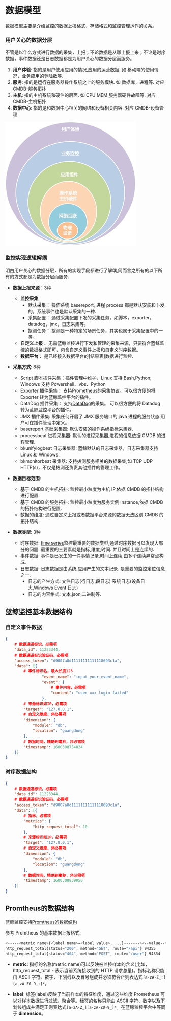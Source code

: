 # 数据模型

数据模型主要是介绍监控的数据上报格式、存储格式和监控管理运作的关系。

### 用户关心的数据分层

不管是以什么方式进行数据的采集，上报；不论数据是从哪上报上来；不论是时序数据，事件数据还是日志数据都是为用户关心的数据分层而服务。

1. **用户体验**:  指的是用户使用应用的情况,应用的运营数据. 如 移动端的使用情况，业务应用的登陆数等.
2. **服务**:  指的是运行在服务器操作系统之上的服务模块. 如 数据库，进程等. 对应 CMDB-服务拓扑
3. **主机**:  指的主机系统和硬件的层面. 如 CPU MEM 服务器硬件故障等. 对应 CMDB-主机拓扑
4. **数据中心**: 指的是和数据中心相关的网络和设备相关内容. 对应 CMDB-设备管理

![-w2020](media/15743267097583.jpg)

### 监控实现逻辑解耦

明白用户关心的数据分层，所有的实现手段都进行了解耦,简而言之所有的以下所有的方式都是为数据分层而服务.

* **数据上报来源**：3种
    * **监控采集**
        * 默认采集： 操作系统 basereport, 进程 process 都是默认安装和下发的。系统事件也是默认采集的一种.
        * 采集配置： 通过采集配置下发的采集任务，如脚本，exporter，datadog，jmx，日志采集等。
        * 拨测任务： 拨测是一种特定的场景任务，其实也属于采集配置中的一类。
    * **自定义上报**： 无需蓝鲸监控进行下发和管理的采集来源，只要符合蓝鲸监控的数据格式即可，包含自定义事件上报和自定义时序数据。
    * **数据平台**： 是已经接入数据平台的[结果表]数据进行监控.

* **采集方式**: 8种
    * Script 脚本插件采集：插件管理中维护，Linux 支持 Bash,Python; Windows 支持 Powershell、vbs、Python
    * Exporter 插件采集： 支持[Prometheus](https://prometheus.io/docs/instrumenting/exporters/)的采集协议。可以很方便的将 Exporter 转为蓝鲸监控平台的插件。
    * DataDog 插件采集： 支持[DataDog](https://github.com/DataDog/datadog-agent)的采集。 可以很方便的将 Datadog 转为蓝鲸监控平台的插件。
    * JMX 插件采集: 采集任何开启了 JMX 服务端口的 java 进程的服务状态.用户可在插件管理中定义。
    * basereport 基础采集器: 默认安装的操作系统指标采集器.
    * processbeat 进程采集器: 默认的进程采集器,进程的信息依据 CMDB 的进程管理.
    * bkunifylogbeat 日志采集器: 蓝鲸默认的日志采集器，日志采集器支持 Linux 和 Windows.
    * bkmonitorbeat 采集器: 支持拨测服务相关的数据采集,如 TCP UDP HTTP(s)，不仅是拨测还负责其他插件的管理工作。

*  **数据目标范围**:
    * 基于 CMDB 的主机拓扑: 监控最小粒度为主机 IP,依据 CMDB 的拓扑结构进行配置.
    * 基于 CMDB 的服务拓扑: 监控最小粒度为服务实例 instance,依据 CMDB 的拓扑结构进行配置.
    * 数据的维度: 通过自定义上报或者数据平台来源的数据无法区别 CMDB 的拓扑结构.

* **数据类型**: 3种
    * 时序数据: [time series](https://zh.wikipedia.org/wiki/%E6%99%82%E9%96%93%E5%BA%8F%E5%88%97)监控最重要的数据类型,通过时序数据可以发现大部分的问题. 最重要的三要素就是指标,维度,时间. 并且时间上是连续的.
    * 事件数据: 事件是已发生的一件事情记录,时间上连续,由多个连续异常点构成.
    * 日志数据: 日志数据是由系统,应用产生的文本记录. 是重要的监控定位信息之一.
        * 日志的产生方式: 文件日志(行日志,段日志) 系统日志(设备日志,Windows Event 日志)
        * 日志的内容格式: 文本,json,二进制等.

## 蓝鲸监控基本数据结构

### 自定义事件数据

```json
{
    # 数据通道标识，必需项
    "data_id": 11223344,
    # 数据通道标识验证码，必需项
    "access_token": "d9007a0d11111111111118693c1a",
    "data": [{
        # 事件标识名，最大长度128
                "event_name": "input_your_event_name",
                "event": {
                    # 事件内容，必需项
                    "content": "user xxx login failed"
                },
        # 来源标识如IP，必需项
        "target": "127.0.0.1",
        # 自定义维度，非必需项
        "dimension": {
            "module": "db",
            "location": "guangdong"
        },
        # 数据时间，精确到毫秒，非必需项
        "timestamp": 1600308754824
    }]
}
```

### 时序数据结构

```json
{
    # 数据通道标识，必需项
    "data_id": 11223344,
    # 数据通道标识验证码，必需项
    "access_token": "d9007a0d11111111111118693c1a",
    "data": [{
        # 指标，必需项
        "metrics": {
            "http_request_total": 10
        },
        # 来源标识如IP，必需项
        "target": "127.0.0.1",
        # 自定义维度，非必需项
        "dimension": {
            "module": "db",
            "location": "guangdong"
        },
        # 数据时间，精确到毫秒，非必需项
        "timestamp": 1600308839050
    }]
}
```

## Promtheus的数据结构

蓝鲸监控支持[Promtheus的数据结构](https://github.com/prometheus/docs/blob/master/content/docs/instrumenting/exposition_formats.md)

参考 Promtheus 的基本数据上报格式.

```bash
<-----<metric name>{<label name>=<label value>, ...}-------><--value-->
http_request_total{status="200", method="GET", route="/api"} 94355
http_request_total{status="404", method="POST", route="/user"} 94334
```

* **metric**: 指标的名称(metric name)可以反映被监控样本的含义(比如，http_request_total - 表示当前系统接收到的 HTTP 请求总量)。指标名称只能由 ASCII 字符、数字、下划线以及冒号组成并必须符合正则表达式`[a-zA-Z_:][a-zA-Z0-9_:]*`。

* **label**: 标签(label)反映了当前样本的特征维度，通过这些维度 Prometheus 可以对样本数据进行过滤，聚合等。标签的名称只能由 ASCII 字符、数字以及下划线组成并满足正则表达式`[a-zA-Z_][a-zA-Z0-9_]*`。在蓝鲸监控平台中等同于 **dimension**。


